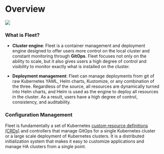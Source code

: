 # Overview

![](/img/arch.png)

### What is Fleet?

- **Cluster engine**: Fleet is a container management and deployment engine designed to offer users more control on the local cluster and constant monitoring through **GitOps**. Fleet focuses not only on the ability to scale, but it also gives users a high degree of control and visibility to monitor exactly what is installed on the cluster.

- **Deployment management**: Fleet can manage deployments from git of raw Kubernetes YAML, Helm charts, Kustomize, or any combination of the three. Regardless of the source, all resources are dynamically turned into Helm charts, and Helm is used as the engine to deploy all resources in the cluster. As a result, users have a high degree of control, consistency, and auditability.

### Configuration Management

Fleet is fundamentally a set of Kubernetes [custom resource definitions (CRDs)](https://fleet.rancher.io/concepts/) and controllers that manage GitOps for a single Kubernetes cluster or a large scale deployment of Kubernetes clusters. It is a distributed initialization system that makes it easy to customize applications and manage HA clusters from a single point.
